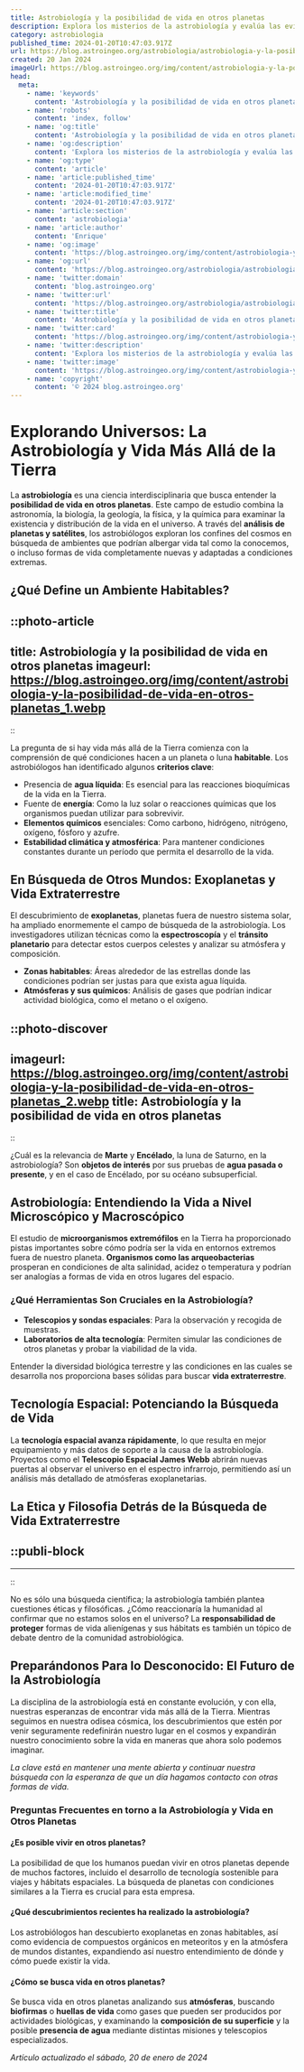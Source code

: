 ```yaml
---
title: Astrobiología y la posibilidad de vida en otros planetas
description: Explora los misterios de la astrobiología y evalúa las evidencias sobre la vida extraterrestre. Descubre nuestro lugar en el universo.
category: astrobiologia
published_time: 2024-01-20T10:47:03.917Z
url: https://blog.astroingeo.org/astrobiologia/astrobiologia-y-la-posibilidad-de-vida-en-otros-planetas
created: 20 Jan 2024
imageUrl: https://blog.astroingeo.org/img/content/astrobiologia-y-la-posibilidad-de-vida-en-otros-planetas_1.webp
head:
  meta:
    - name: 'keywords'
      content: 'Astrobiología y la posibilidad de vida en otros planetas'
    - name: 'robots'
      content: 'index, follow'
    - name: 'og:title'
      content: 'Astrobiología y la posibilidad de vida en otros planetas'
    - name: 'og:description'
      content: 'Explora los misterios de la astrobiología y evalúa las evidencias sobre la vida extraterrestre. Descubre nuestro lugar en el universo.'
    - name: 'og:type'
      content: 'article'
    - name: 'article:published_time'
      content: '2024-01-20T10:47:03.917Z'
    - name: 'article:modified_time'
      content: '2024-01-20T10:47:03.917Z'
    - name: 'article:section'
      content: 'astrobiologia'
    - name: 'article:author'
      content: 'Enrique'
    - name: 'og:image'
      content: 'https://blog.astroingeo.org/img/content/astrobiologia-y-la-posibilidad-de-vida-en-otros-planetas_1.webp'
    - name: 'og:url'
      content: 'https://blog.astroingeo.org/astrobiologia/astrobiologia-y-la-posibilidad-de-vida-en-otros-planetas'
    - name: 'twitter:domain'
      content: 'blog.astroingeo.org'
    - name: 'twitter:url'
      content: 'https://blog.astroingeo.org/astrobiologia/astrobiologia-y-la-posibilidad-de-vida-en-otros-planetas'
    - name: 'twitter:title'
      content: 'Astrobiología y la posibilidad de vida en otros planetas'
    - name: 'twitter:card'
      content: 'https://blog.astroingeo.org/img/content/astrobiologia-y-la-posibilidad-de-vida-en-otros-planetas_1.webp'
    - name: 'twitter:description'
      content: 'Explora los misterios de la astrobiología y evalúa las evidencias sobre la vida extraterrestre. Descubre nuestro lugar en el universo.'
    - name: 'twitter:image'
      content: 'https://blog.astroingeo.org/img/content/astrobiologia-y-la-posibilidad-de-vida-en-otros-planetas_1.webp'
    - name: 'copyright'
      content: '© 2024 blog.astroingeo.org'
---
```

# Explorando Universos: La Astrobiología y Vida Más Allá de la Tierra

La **astrobiología** es una ciencia interdisciplinaria que busca entender la **posibilidad de vida en otros planetas**. Este campo de estudio combina la astronomía, la biología, la geología, la física, y la química para examinar la existencia y distribución de la vida en el universo. A través del **análisis de planetas y satélites**, los astrobiólogos exploran los confines del cosmos en búsqueda de ambientes que podrían albergar vida tal como la conocemos, o incluso formas de vida completamente nuevas y adaptadas a condiciones extremas.

## ¿Qué Define un Ambiente Habitables?


::photo-article
---
title: Astrobiología y la posibilidad de vida en otros planetas
imageurl: https://blog.astroingeo.org/img/content/astrobiologia-y-la-posibilidad-de-vida-en-otros-planetas_1.webp
---
::

 La pregunta de si hay vida más allá de la Tierra comienza con la comprensión de qué condiciones hacen a un planeta o luna **habitable**. Los astrobiólogos han identificado algunos **criterios clave**:

- Presencia de **agua líquida**: Es esencial para las reacciones bioquímicas de la vida en la Tierra.
- Fuente de **energía**: Como la luz solar o reacciones químicas que los organismos puedan utilizar para sobrevivir.
- **Elementos químicos** esenciales: Como carbono, hidrógeno, nitrógeno, oxígeno, fósforo y azufre.
- **Estabilidad climática y atmosférica**: Para mantener condiciones constantes durante un período que permita el desarrollo de la vida.

## En Búsqueda de Otros Mundos: Exoplanetas y Vida Extraterrestre

El descubrimiento de **exoplanetas**, planetas fuera de nuestro sistema solar, ha ampliado enormemente el campo de búsqueda de la astrobiología. Los investigadores utilizan técnicas como la **espectroscopía** y el **tránsito planetario** para detectar estos cuerpos celestes y analizar su atmósfera y composición.

- **Zonas habitables**: Áreas alrededor de las estrellas donde las condiciones podrían ser justas para que exista agua líquida.
- **Atmósferas y sus químicos**: Análisis de gases que podrían indicar actividad biológica, como el metano o el oxígeno.


::photo-discover
---
imageurl: https://blog.astroingeo.org/img/content/astrobiologia-y-la-posibilidad-de-vida-en-otros-planetas_2.webp
title: Astrobiología y la posibilidad de vida en otros planetas
---
::

 ¿Cuál es la relevancia de **Marte** y **Encélado**, la luna de Saturno, en la astrobiología? Son **objetos de interés** por sus pruebas de **agua pasada o presente**, y en el caso de Encélado, por su océano subsuperficial.

## Astrobiología: Entendiendo la Vida a Nivel Microscópico y Macroscópico

El estudio de **microorganismos extremófilos** en la Tierra ha proporcionado pistas importantes sobre cómo podría ser la vida en entornos extremos fuera de nuestro planeta. **Organismos como las arqueobacterias** prosperan en condiciones de alta salinidad, acidez o temperatura y podrían ser analogías a formas de vida en otros lugares del espacio.

### ¿Qué Herramientas Son Cruciales en la Astrobiología?

- **Telescopios y sondas espaciales**: Para la observación y recogida de muestras.
- **Laboratorios de alta tecnología**: Permiten simular las condiciones de otros planetas y probar la viabilidad de la vida.

Entender la diversidad biológica terrestre y las condiciones en las cuales se desarrolla nos proporciona bases sólidas para buscar **vida extraterrestre**.

## Tecnología Espacial: Potenciando la Búsqueda de Vida

La **tecnología espacial avanza rápidamente**, lo que resulta en mejor equipamiento y más datos de soporte a la causa de la astrobiología. Proyectos como el **Telescopio Espacial James Webb** abrirán nuevas puertas al observar el universo en el espectro infrarrojo, permitiendo así un análisis más detallado de atmósferas exoplanetarias.

## La Etica y Filosofia Detrás de la Búsqueda de Vida Extraterrestre


  ::publi-block
  ---
  ---
  ::
  
   No es sólo una búsqueda científica; la astrobiología también plantea cuestiones éticas y filosóficas. ¿Cómo reaccionaría la humanidad al confirmar que no estamos solos en el universo? La **responsabilidad de proteger** formas de vida alienígenas y sus hábitats es también un tópico de debate dentro de la comunidad astrobiológica.

## Preparándonos Para lo Desconocido: El Futuro de la Astrobiología

La disciplina de la astrobiología está en constante evolución, y con ella, nuestras esperanzas de encontrar vida más allá de la Tierra. Mientras seguimos en nuestra odisea cósmica, los descubrimientos que estén por venir seguramente redefinirán nuestro lugar en el cosmos y expandirán nuestro conocimiento sobre la vida en maneras que ahora solo podemos imaginar.

*La clave está en mantener una mente abierta y continuar nuestra búsqueda con la esperanza de que un día hagamos contacto con otras formas de vida.*

### Preguntas Frecuentes en torno a la Astrobiología y Vida en Otros Planetas

#### ¿Es posible vivir en otros planetas?
La posibilidad de que los humanos puedan vivir en otros planetas depende de muchos factores, incluido el desarrollo de tecnología sostenible para viajes y hábitats espaciales. La búsqueda de planetas con condiciones similares a la Tierra es crucial para esta empresa.

#### ¿Qué descubrimientos recientes ha realizado la astrobiología?
Los astrobiólogos han descubierto exoplanetas en zonas habitables, así como evidencia de compuestos orgánicos en meteoritos y en la atmósfera de mundos distantes, expandiendo así nuestro entendimiento de dónde y cómo puede existir la vida.

#### ¿Cómo se busca vida en otros planetas?
Se busca vida en otros planetas analizando sus **atmósferas**, buscando **biofirmas** o **huellas de vida** como gases que pueden ser producidos por actividades biológicas, y examinando la **composición de su superficie** y la posible **presencia de agua** mediante distintas misiones y telescopios especializados.

_Artículo actualizado el sábado, 20 de enero de 2024_